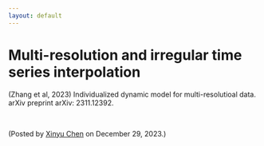 ```yaml
---
layout: default
---
```


# Multi-resolution and irregular time series interpolation

(Zhang et al, 2023) Individualized dynamic model for multi-resolutioal data. arXiv preprint arXiv: 2311.12392.

<br>


<p align="left">(Posted by <a href="https://xinychen.github.io/">Xinyu Chen</a> on December 29, 2023.)</p>
